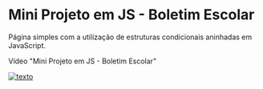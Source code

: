 # Mini Projeto em JS - Boletim Escolar
 Página simples com a utilização de estruturas condicionais aninhadas em JavaScript.

Vídeo "Mini Projeto em JS - Boletim Escolar"

[![texto](https://github.com/allesantos/Mini-projetos-JS/blob/main/boletim.png)](https://www.youtube.com/watch?v=K1_E-qF2N_I&t=186s "texto")
